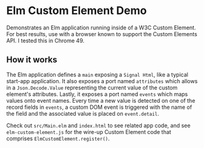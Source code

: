 # Elm Custom Element Demo

Demonstrates an Elm application running inside of a W3C Custom Element. For
best results, use with a browser known to support the Custom Elements API. I
tested this in Chrome 49.

## How it works

The Elm application defines a `main` exposing a `Signal Html`, like a typical
start-app application. It also exposes a port named `attributes` which allows in
a `Json.Decode.Value` representing the current value of the custom element's
attributes. Lastly, it exposes a port named `events` which maps values onto
event names. Every time a new value is detected on one of the record fields in
`events`, a custom DOM event is triggered with the name of the field and the
associated value is placed on `event.detail`.

Check out `src/Main.elm` and `index.html` to see related app code, and see
`elm-custom-element.js` for the wire-up Custom Element code that comprises
`ElmCustomElement.register()`.
